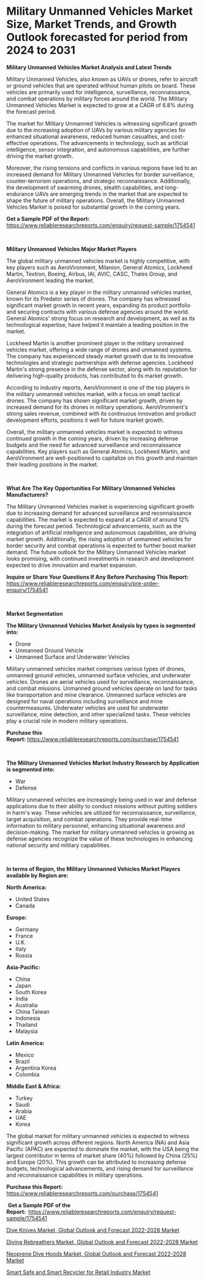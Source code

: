 <p><h1>Military Unmanned Vehicles Market Size, Market Trends, and Growth Outlook forecasted for period from 2024 to 2031</h1></p><p><strong>Military Unmanned Vehicles Market Analysis and Latest Trends</strong></p>
<p><p>Military Unmanned Vehicles, also known as UAVs or drones, refer to aircraft or ground vehicles that are operated without human pilots on board. These vehicles are primarily used for intelligence, surveillance, reconnaissance, and combat operations by military forces around the world. The Military Unmanned Vehicles Market is expected to grow at a CAGR of 6.8% during the forecast period.</p><p>The market for Military Unmanned Vehicles is witnessing significant growth due to the increasing adoption of UAVs by various military agencies for enhanced situational awareness, reduced human casualties, and cost-effective operations. The advancements in technology, such as artificial intelligence, sensor integration, and autonomous capabilities, are further driving the market growth.</p><p>Moreover, the rising tensions and conflicts in various regions have led to an increased demand for Military Unmanned Vehicles for border surveillance, counter-terrorism operations, and strategic reconnaissance. Additionally, the development of swarming drones, stealth capabilities, and long-endurance UAVs are emerging trends in the market that are expected to shape the future of military operations. Overall, the Military Unmanned Vehicles Market is poised for substantial growth in the coming years.</p></p>
<p><strong>Get a Sample PDF of the Report:&nbsp;</strong> <a href="https://www.reliableresearchreports.com/enquiry/request-sample/1754541">https://www.reliableresearchreports.com/enquiry/request-sample/1754541</a></p>
<p>&nbsp;</p>
<p><strong>Military Unmanned Vehicles Major Market Players</strong></p>
<p><p>The global military unmanned vehicles market is highly competitive, with key players such as AeroVironment, Milanion, General Atomics, Lockheed Martin, Textron, Boeing, Airbus, IAI, AVIC, CASC, Thales Group, and AeroVironment leading the market.</p><p>General Atomics is a key player in the military unmanned vehicles market, known for its Predator series of drones. The company has witnessed significant market growth in recent years, expanding its product portfolio and securing contracts with various defense agencies around the world. General Atomics' strong focus on research and development, as well as its technological expertise, have helped it maintain a leading position in the market.</p><p>Lockheed Martin is another prominent player in the military unmanned vehicles market, offering a wide range of drones and unmanned systems. The company has experienced steady market growth due to its innovative technologies and strategic partnerships with defense agencies. Lockheed Martin's strong presence in the defense sector, along with its reputation for delivering high-quality products, has contributed to its market growth.</p><p>According to industry reports, AeroVironment is one of the top players in the military unmanned vehicles market, with a focus on small tactical drones. The company has shown significant market growth, driven by increased demand for its drones in military operations. AeroVironment's strong sales revenue, combined with its continuous innovation and product development efforts, positions it well for future market growth.</p><p>Overall, the military unmanned vehicles market is expected to witness continued growth in the coming years, driven by increasing defense budgets and the need for advanced surveillance and reconnaissance capabilities. Key players such as General Atomics, Lockheed Martin, and AeroVironment are well-positioned to capitalize on this growth and maintain their leading positions in the market.</p></p>
<p>&nbsp;</p>
<p><strong>What Are The Key Opportunities For Military Unmanned Vehicles Manufacturers?</strong></p>
<p><p>The Military Unmanned Vehicles market is experiencing significant growth due to increasing demand for advanced surveillance and reconnaissance capabilities. The market is expected to expand at a CAGR of around 12% during the forecast period. Technological advancements, such as the integration of artificial intelligence and autonomous capabilities, are driving market growth. Additionally, the rising adoption of unmanned vehicles for border security and combat operations is expected to further boost market demand. The future outlook for the Military Unmanned Vehicles market looks promising, with continued investments in research and development expected to drive innovation and market expansion.</p></p>
<p><strong>Inquire or Share Your Questions If Any Before Purchasing This Report:</strong> <a href="https://www.reliableresearchreports.com/enquiry/pre-order-enquiry/1754541">https://www.reliableresearchreports.com/enquiry/pre-order-enquiry/1754541</a></p>
<p>&nbsp;</p>
<p><strong>Market Segmentation</strong></p>
<p><strong>The Military Unmanned Vehicles Market Analysis by types is segmented into:</strong></p>
<p><ul><li>Drone</li><li>Unmanned Ground Vehicle</li><li>Unmanned Surface and Underwater Vehicles</li></ul></p>
<p><p>Military unmanned vehicles market comprises various types of drones, unmanned ground vehicles, unmanned surface vehicles, and underwater vehicles. Drones are aerial vehicles used for surveillance, reconnaissance, and combat missions. Unmanned ground vehicles operate on land for tasks like transportation and mine clearance. Unmanned surface vehicles are designed for naval operations including surveillance and mine countermeasures. Underwater vehicles are used for underwater surveillance, mine detection, and other specialized tasks. These vehicles play a crucial role in modern military operations.</p></p>
<p><strong>Purchase this Report:&nbsp;</strong><a href="https://www.reliableresearchreports.com/purchase/1754541">https://www.reliableresearchreports.com/purchase/1754541</a></p>
<p>&nbsp;</p>
<p><strong>The Military Unmanned Vehicles Market Industry Research by Application is segmented into:</strong></p>
<p><ul><li>War</li><li>Defense</li></ul></p>
<p><p>Military unmanned vehicles are increasingly being used in war and defense applications due to their ability to conduct missions without putting soldiers in harm's way. These vehicles are utilized for reconnaissance, surveillance, target acquisition, and combat operations. They provide real-time information to military personnel, enhancing situational awareness and decision-making. The market for military unmanned vehicles is growing as defense agencies recognize the value of these technologies in enhancing national security and military capabilities.</p></p>
<p>&nbsp;</p>
<p><strong>In terms of Region, the Military Unmanned Vehicles Market Players available by Region are:</strong></p>
<p>
    <p> <strong> North America: </strong>
        <ul>
            <li>United States</li>
            <li>Canada</li>
        </ul>
        </p> 
    <p> <strong> Europe: </strong>
        <ul>
            <li>Germany</li>
            <li>France</li>
            <li>U.K.</li>
            <li>Italy</li>
            <li>Russia</li>
        </ul>
        </p> 
    <p> <strong> Asia-Pacific: </strong>
        <ul>
            <li>China</li>
            <li>Japan</li>
            <li>South Korea</li>
            <li>India</li>
            <li>Australia</li>
            <li>China Taiwan</li>
            <li>Indonesia</li>
            <li>Thailand</li>
            <li>Malaysia</li>
        </ul>
        </p> 
    <p> <strong> Latin America: </strong>
        <ul>
            <li>Mexico</li>
            <li>Brazil</li>
            <li>Argentina Korea</li>
            <li>Colombia</li>
        </ul>
        </p> 
    <p> <strong> Middle East & Africa: </strong>
        <ul>
            <li>Turkey</li>
            <li>Saudi</li>
            <li>Arabia</li>
            <li>UAE</li>
            <li>Korea</li>
        </ul>
    </p>
    </p>
<p><p>The global market for military unmanned vehicles is expected to witness significant growth across different regions. North America (NA) and Asia Pacific (APAC) are expected to dominate the market, with the USA being the largest contributor in terms of market share (40%) followed by China (25%) and Europe (20%). This growth can be attributed to increasing defense budgets, technological advancements, and rising demand for surveillance and reconnaissance capabilities in military operations.</p></p>
<p><strong>Purchase this Report: </strong><a href="https://www.reliableresearchreports.com/purchase/1754541">https://www.reliableresearchreports.com/purchase/1754541</a></p>
<p>&nbsp;<strong>Get a Sample PDF of the Report:&nbsp;&nbsp;</strong><a href="https://www.reliableresearchreports.com/enquiry/request-sample/1754541">https://www.reliableresearchreports.com/enquiry/request-sample/1754541</a></p>
<p><strong></strong></p>
<p><p><a href="https://view.publitas.com/reportprime-1/dive-knives-market-global-outlook-and-forecast-2022-2028-market-size-and-growth-market-segmentation-regional-and-country-breakdowns-and-market-trends-for-period-from-2023-2030/">Dive Knives Market, Global Outlook and Forecast 2022-2028 Market</a></p><p><a href="https://view.publitas.com/reportprime-1/diving-rebreathers-market-global-outlook-and-forecast-2022-2028-market-challenges-opportunities-and-growth-drivers-and-major-market-players-forecasted-for-period-from-2023-2030/">Diving Rebreathers Market, Global Outlook and Forecast 2022-2028 Market</a></p><p><a href="https://view.publitas.com/reportprime-1/neoprene-dive-hoods-market-global-outlook-and-forecast-2022-2028-market-size-growth-and-forecast-from-2023-2030/">Neoprene Dive Hoods Market, Global Outlook and Forecast 2022-2028 Market</a></p><p><a href="https://butternut-bug-553.notion.site/Smart-Safe-and-Smart-Recycler-for-Retail-Industry-Market-Size-Market-Trends-and-Growth-Outlook-for-aaa60c9285bf43e19b0611454438020d">Smart Safe and Smart Recycler for Retail Industry Market</a></p></p>
